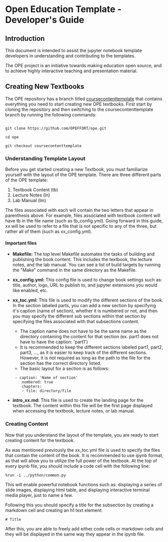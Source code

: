 # Open Education Template - Developer's Guide

## Introduction

This document is intended to assist the jupyter notebook template developers in understanding and contributing to the templates.  <br>

The OPE project is an initiative towards making education open source, and to achieve highly interactive teaching and presentation material. 

## Creating New Textbooks

The OPE repository has a branch titled [coursecontenttemplate](https://github.com/OPEFFORT/ope/tree/coursecontenttemplate) that contains everything you need to start creating new OPE textbooks. First start by cloning the repository and then switching to the coursecontenttemplate branch by running the following commands:

```shell

git clone https://github.com/OPEFFORT/ope.git

cd ope

git checkout coursecontenttemplate

```

### Understanding Template Layout

Before you get started creating a new Textbook, you must familiarize yourself with the layout of the OPE template. There are three different parts of the OPE template:

1. Textbook Content (tb)
2. Lecture Notes (ln)
3. Lab Manual (lm)

The files associated with each will contain the two letters that appear in parenthesis above. For example, files associated with textbook content will have tb in the file name (such as tb_config.yml). Going forward in this guide, xx will be used to refer to a file that is not specific to any of the three, but rather all of them (such as xx_config.yml). 

#### Important files

- **Makefile:** The top level Makefile automates the tasks of building and publishing the book content. This includes the textbook, the lecture notes, and the lab manual. You can see a list of build targets by running the "Make" command in the same directory as the Makefile. 

- **xx_config.yml:** This config file is used to change book settings such as: title, author, logo, URL to publish to, and jupyter extensions you would like enabled, etc.

- **xx_toc.yml:** This file is used to modify the different sections of the book. In the section labeled parts, you can add a new section by specifying it's caption (name of section), whether it is numbered or not, and then you may specify the different sub sections within that section by specifying the files associated with that subsections content. 
    - The caption name does not have to be the same name as the directory containing the content for that section (ex. part1 does not have to have the caption: 'part1')
    - It is recommended to keep the different sections labeled part1, part2, part3, ..., as it is easier to keep track of the different sections. However, it is not required as long as the path to the file for the section has the correct directory listed.
    - The basic layout for a section is as follows:
    ```
     - caption: 'Name of section'
        numbered: true
        chapters:
        - file: directory/file
    ```

- **intro_xx.md:** This file is used to create the landing page for the textbook. The content within this file will be the first page displayed when accessing the textbook, lecture notes, or lab manual. 


### Creating Content

Now that you understand the layout of the template, you are ready to start creating content for the textbook.

As was mentioned previously the xx_toc.yml file is used to specify the files that contain the content of the book. It is recommended to use ipynb format, as that will allow you to utilize the full power of the textbook. At the top of every ipynb file, you should include a code cell with the following line: 
```
%run -i ../python/common.py
```

This will enable powerful notebook functions such as: displaying a series of slide images, displaying html table, and displaying interactive terminal media player, just to name a few.

Following this you should specify a title for the subsection by creating a markdown cell and creating an h1 text element:
```
# Title
```

After this, you are able to freely add either code cells or markdown cells and they will be displayed in the same way they appear in the ipynb file.

<!-- We utilize the make tool to efficiently build, run, tag and publish the container images.

- **build** - builds the custom container image
- **push** - append timestamp to current image and push to private registry mentioned in private_registry:private_user files under base. 
- **publish** - tag current image as ope_book_registry/ope_book_user/ope_book files under base directory along with a timestamp and push it like below.
- **pull** - pull the most recent public image 
- **pull-priv** - pulls the most recent private image 
- **root** - executes the private image as root user like below. 
- **user** - executes the private image as the default user 
- **run** - starts published version with jupyter lab interface 
- **run-priv** - starts private version with jupyter lab interface  -->